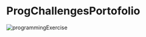 # ProgChallengesPortofolio

![programmingExercise](https://user-images.githubusercontent.com/49454467/93270780-13ffec00-f7b2-11ea-9156-cf119e1410f6.png)
